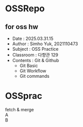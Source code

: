 # OSSRepo
## for oss hw
- Date : 2025.03.31.15  
- Author : Simho Yuk,
2021110473
- Subject : OSS Practice  
- Classroom : 다향관 129
- Contents : Git & Github
    - Git Basic
    - Git Workflow
    - Git commands
# OSSprac
fetch & merge  
A  
B  
